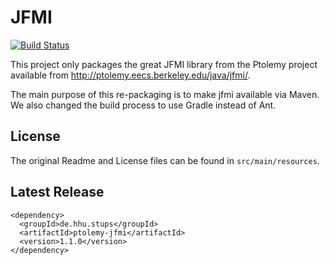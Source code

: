 # JFMI

[![Build Status](https://travis-ci.org/hhu-stups/ptolemy-jfmi.svg)](https://travis-ci.org/hhu-stups/ptolemy-jfmi)

This project only packages the great JFMI library from the Ptolemy project available from http://ptolemy.eecs.berkeley.edu/java/jfmi/.

The main purpose of this re-packaging is to make jfmi available via Maven. We also changed the build process to use Gradle instead of Ant.

## License
The original Readme and License files can be found in ```src/main/resources```.

## Latest Release

```
<dependency>
  <groupId>de.hhu.stups</groupId>
  <artifactId>ptolemy-jfmi</artifactId>
  <version>1.1.0</version>
</dependency>
```
